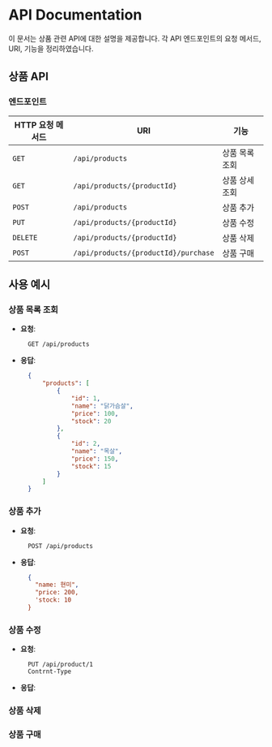 # API Documentation

이 문서는 상품 관련 API에 대한 설명을 제공합니다. 각 API 엔드포인트의 요청 메서드, URI, 기능을 정리하였습니다.

## 상품 API

### 엔드포인트

| HTTP 요청 메서드 | URI                     | 기능               |
|------------------|------------------------|--------------------|
| `GET`            | `/api/products`            | 상품 목록 조회     |
| `GET`            | `/api/products/{productId}` | 상품 상세 조회     |
| `POST`           | `/api/products`            | 상품 추가          |
| `PUT`            | `/api/products/{productId}` | 상품 수정          |
| `DELETE`         | `/api/products/{productId}` | 상품 삭제          |
| `POST`           | `/api/products/{productId}/purchase` | 상품 구매   |
## 사용 예시

### 상품 목록 조회
- **요청**:
  ```http
    GET /api/products
  ```
- **응답**:
  ```json
    {
        "products": [
            {
                "id": 1,
                "name": "닭가슴살",
                "price": 100,
                "stock": 20
            },
            {
                "id": 2,
                "name": "목살",
                "price": 150,
                "stock": 15
            }
        ]
    }
  ```
  
### 상품 추가
- **요청**:
  ```http
    POST /api/products
  ```
- **응답**:
  ```json
    {
      "name: 현미",
      "price: 200,
      'stock: 10
    }
  ```
  
### 상품 수정
- **요청**:
  ```http
    PUT /api/product/1
    Contrnt-Type
- **응답**:
### 상품 삭제
### 상품 구매
